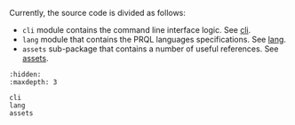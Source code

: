 Currently, the source code is divided as follows:

- `cli` module contains the command line interface logic.
  See [cli](./cli.md).
- `lang` module that contains the PRQL languages specifications.
  See [lang](./lang.md).
- `assets` sub-package that contains a number of useful references.
  See [assets](./assets.md).

```{toctree}
:hidden:
:maxdepth: 3

cli
lang
assets
```
